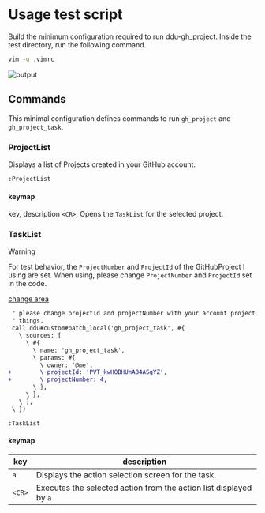 # Usage test script

Build the minimum configuration required to run ddu-gh_project.
Inside the test directory, run the following command.

```bash
vim -u .vimrc
```

![output](https://github.com/yasunori0418/ddu-gh_project/assets/74786563/5479191d-efc4-4383-887f-547d7162efe4)


## Commands

This minimal configuration defines commands to run `gh_project` and `gh_project_task`.

### ProjectList

Displays a list of Projects created in your GitHub account.

```vim
:ProjectList
```

#### keymap

key, description
`<CR>`, Opens the `TaskList` for the selected project.

### TaskList

> [!WARNING]
> For test behavior, the `ProjectNumber` and `ProjectId` of the GitHubProject I using are set.
> When using, please change `ProjectNumber` and `ProjectId` set in the code.
> 
> [change area](./.vimrc#L65-L66)

```diff
 " please change projectId and projectNumber with your account project of
 " things.
 call ddu#custom#patch_local('gh_project_task', #{
   \ sources: [
     \ #{
       \ name: 'gh_project_task',
       \ params: #{
         \ owner: '@me',
+        \ projectId: 'PVT_kwHOBHUnA84ASqYZ',
+        \ projectNumber: 4,
       \ },
     \ },
   \ ],
 \ })
```


```vim
:TaskList
```

#### keymap

|key   |description                                                       |
|------|------------------------------------------------------------------|
|`a`   |Displays the action selection screen for the task.                |
|`<CR>`|Executes the selected action from the action list displayed by `a`|
